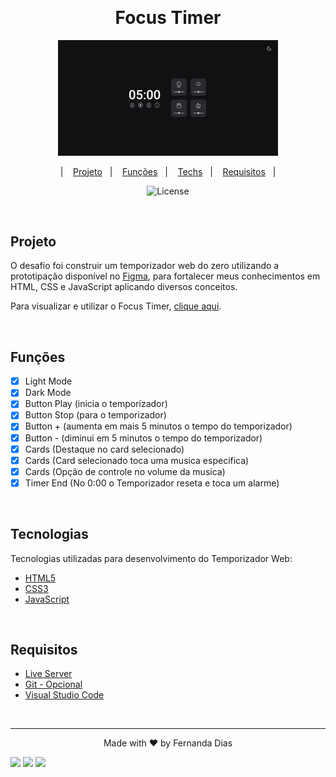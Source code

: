 ﻿﻿<h1 align="center"> Focus Timer</h1>

<p align="center">
  <img alt="temporizador" src=".github/preview.png" width="70%">
</p>

<p align="center">
  &nbsp;&nbsp;&nbsp;|&nbsp;&nbsp;&nbsp;
      <a href="#-project">Projeto</a>&nbsp;&nbsp;&nbsp;|&nbsp;&nbsp;&nbsp;
        <a href="#-techs">Funções</a>&nbsp;&nbsp;&nbsp;|&nbsp;&nbsp;&nbsp;
  <a href="#-techs">Techs</a>&nbsp;&nbsp;&nbsp;|&nbsp;&nbsp;&nbsp;
  <a href="#-requisitos">Requisitos</a>&nbsp;&nbsp;&nbsp;|&nbsp;&nbsp;&nbsp;
</p>

<p align="center">
  <img alt="License" src="https://img.shields.io/static/v1?label=license&message=MIT&color=49AA26&labelColor=000000">
</p>
<br>

## Projeto

O desafio foi construir um temporizador web do zero utilizando a prototipação disponível no
<a href="https://www.figma.com/file/T53I9hcMCyeIVjrO7lbPme/Stage-05---Dark-Mode-FocusTimer-(Copy)?node-id=0%3A1" target="_blank">Figma</a>,
para fortalecer meus conhecimentos em HTML, CSS e JavaScript aplicando diversos conceitos.

Para visualizar e utilizar o Focus Timer, <a href="https://fernandadiasm.github.io/focusTimer/" target="_blank">clique aqui</a>.

<br/>

## Funções

- [x] Light Mode
- [x] Dark Mode
- [x] Button Play (inicia o temporizador)
- [x] Button Stop (para o temporizador)
- [x] Button + (aumenta em mais 5 minutos o tempo do temporizador)
- [x] Button - (diminui em 5 minutos o tempo do temporizador)
- [x] Cards (Destaque no card selecionado)
- [x] Cards (Card selecionado toca uma musica especifica)
- [x] Cards (Opção de controle no volume da musica)
- [x] Timer End (No 0:00 o Temporizador reseta e toca um alarme)

<br/>

## Tecnologias

Tecnologias utilizadas para desenvolvimento do Temporizador Web:

- [HTML5](https://www.w3schools.com/html/default.asp)
- [CSS3](https://www.w3schools.com/css/default.asp)
- [JavaScript](https://www.w3schools.com/js/)

<br/>

## Requisitos

- [Live Server](https://marketplace.visualstudio.com/items?itemName=ritwickdey.LiveServer)
- [Git - Opcional](https://git-scm.com/)
- [Visual Studio Code](https://code.visualstudio.com/)

<br/>

---
<p align="center"> Made with ♥ by Fernanda Dias</p>
<div>
<p align="left">
<a href="https://www.linkedin.com/in/fernandadm/" target="_blank"><img src="https://img.shields.io/badge/-LinkedIn-%230077B5?style=for-the-badge&logo=linkedin&logoColor=white" target="_blank"></a>  
<a href = "mailto:fernandadias.dev@gmail.com"><img src="https://img.shields.io/badge/-Gmail-%23333?style=for-the-badge&logo=gmail&logoColor=white" target="_blank"></a>
<a href="https://instagram.com/ferandadias" target="_blank"><img src="https://img.shields.io/badge/-Instagram-%23E4405F?style=for-the-badge&logo=instagram&logoColor=white" target="_blank"></a>
</div>
